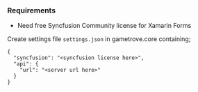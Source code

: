 ### Requirements

- Need free Syncfusion Community license for Xamarin Forms

Create settings file ```settings.json``` in gametrove.core containing;

```
{
  "syncfusion": "<syncfusion license here>",
  "api": {
    "url": "<server url here>"
  }
}
```